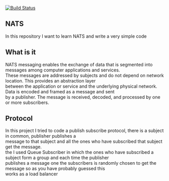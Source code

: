 [![Build Status](https://cloud.drone.io/api/badges/elahe-dastan/NATS/status.svg)](https://cloud.drone.io/elahe-dastan/NATS)

## NATS
In this repository I want to learn NATS and write a very simple code

## What is it
NATS messaging enables the exchange of data that is segmented into messages among computer applications and services.<br/>
These messages are addressed by subjects and do not depend on network location. This provides an abstraction layer<br/>
between the application or service and the underlying physical network. Data is encoded and framed as a message and sent<br/>
by a publisher. The message is received, decoded, and processed by one or more subscribers.

## Protocol
In this project I tried to code a publish subscribe protocol, there is a subject in common, publisher publishes a <br/>
message to that subject and all the ones who have subscribed that subject get the message.<br/>
the I used Queue Subscriber in which the ones who have subscribed a subject form a group and each time the publisher<br/>
publishes a message one the subscribers is randomly chosen to get the message so as you have probably guessed this <br/>
works as a load balancer